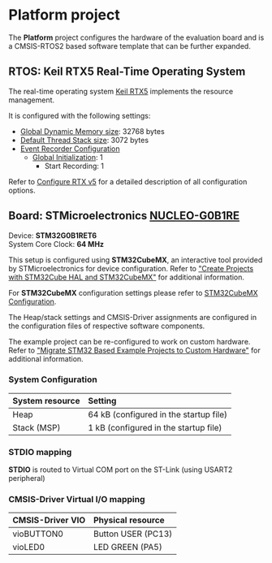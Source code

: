 Platform project
================

The **Platform** project configures the hardware of the evaluation board
and is a CMSIS-RTOS2 based software template that can be further expanded.

RTOS: Keil RTX5 Real-Time Operating System
------------------------------------------

The real-time operating system [Keil RTX5](https://arm-software.github.io/CMSIS-RTX/latest/index.html) implements the resource management. 

It is configured with the following settings:

- [Global Dynamic Memory size](https://arm-software.github.io/CMSIS-RTX/latest/config_rtx5.html#systemConfig): 32768 bytes
- [Default Thread Stack size](https://arm-software.github.io/CMSIS-RTX/latest/config_rtx5.html#threadConfig): 3072 bytes
- [Event Recorder Configuration](https://arm-software.github.io/CMSIS-RTX/latest/config_rtx5.html#evtrecConfig)
  - [Global Initialization](https://arm-software.github.io/CMSIS-RTX/latest/config_rtx5.html#evtrecConfigGlobIni): 1
    - Start Recording: 1

Refer to [Configure RTX v5](https://arm-software.github.io/CMSIS-RTX/latest/config_rtx5.html) for a detailed description of all configuration options.

Board: STMicroelectronics [NUCLEO-G0B1RE](https://www.st.com/en/evaluation-tools/nucleo-g0b1re.html)
-----------------------------------------

Device: **STM32G0B1RET6**  
System Core Clock: **64 MHz**

This setup is configured using **STM32CubeMX**, an interactive tool provided by STMicroelectronics for device configuration.
Refer to ["Create Projects with STM32Cube HAL and STM32CubeMX"](https://www.keil.com/pack/doc/STM32Cube/html/index.html) for additional information.

For **STM32CubeMX** configuration settings please refer to [STM32CubeMX Configuration](RTE/Device/STM32U585AIIx/STCubeGenerated/STCubeGenerated.pdf).

The Heap/stack settings and CMSIS-Driver assignments are configured in the configuration files of respective software components.

The example project can be re-configured to work on custom hardware.
Refer to ["Migrate STM32 Based Example Projects to Custom Hardware"](https://github.com/MDK-Packs/Documentation/tree/master/Porting_to_Custom_Hardware) for additional information.

### System Configuration

| System resource         | Setting
|:------------------------|:----------------------------------------
| Heap                    | 64 kB (configured in the startup file)
| Stack (MSP)             | 1 kB (configured in the startup file)

### STDIO mapping

**STDIO** is routed to Virtual COM port on the ST-Link (using USART2 peripheral)

### CMSIS-Driver Virtual I/O mapping

| CMSIS-Driver VIO  | Physical resource
|:------------------|:-------------------------------
| vioBUTTON0        | Button USER (PC13)
| vioLED0           | LED GREEN (PA5)
